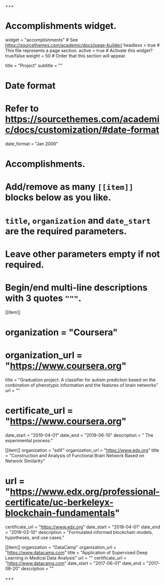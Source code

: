 +++
# Accomplishments widget.
widget = "accomplishments"  # See https://sourcethemes.com/academic/docs/page-builder/
headless = true  # This file represents a page section.
active = true  # Activate this widget? true/false
weight = 50  # Order that this section will appear.

title = "Project"
subtitle = ""

# Date format
#   Refer to https://sourcethemes.com/academic/docs/customization/#date-format
date_format = "Jan 2006"

# Accomplishments.
#   Add/remove as many `[[item]]` blocks below as you like.
#   `title`, `organization` and `date_start` are the required parameters.
#   Leave other parameters empty if not required.
#   Begin/end multi-line descriptions with 3 quotes `"""`.

[[item]]
  # organization = "Coursera"
  # organization_url = "https://www.coursera.org"
  title = "Graduation project: A classifier for autism prediction based on the conbination of phenotypic information and the features of            brain networks"
  url = ""
  # certificate_url = "https://www.coursera.org"
  date_start = "2019-04-01"
  date_end = "2019-06-10"
  description = " The experimental process:"

[[item]]
  organization = "edX"
  organization_url = "https://www.edx.org"
  title = "Construction and Analysis of Functional Brain Network Based on Network Similarity"
  # url = "https://www.edx.org/professional-certificate/uc-berkeleyx-blockchain-fundamentals"
  certificate_url = "https://www.edx.org"
  date_start = "2018-04-01"
  date_end = "2019-03-10"
  description = "Formulated informed blockchain models, hypotheses, and use cases."
  
[[item]]
  organization = "DataCamp"
  organization_url = "https://www.datacamp.com"
  title = "Application of Supervised Deep Learning in Medical Data Analysis"
  url = ""
  certificate_url = "https://www.datacamp.com"
  date_start = "2017-06-01"
  date_end = "2017-08-20"
  description = ""

+++
